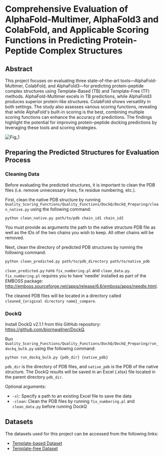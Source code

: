 # Comprehensive Evaluation of AlphaFold-Multimer, AlphaFold3 and ColabFold, and Applicable Scoring Functions in Predicting Protein-Peptide Complex Structures

## Abstract
This project focuses on evaluating three state-of-the-art tools—AlphaFold-Multimer, ColabFold, and AlphaFold3—for predicting protein-peptide complex structures using Template-Based (TB) and Template-Free (TF) methods. AlphaFold-Multimer excels in TB predictions, while AlphaFold3 produces superior protein-like structures. ColabFold shows versatility in both settings. The study also assesses various scoring functions, revealing that while AlphaFold's built-in scoring is the best, combining multiple scoring functions can enhance the accuracy of predictions. The findings highlight the potential for improving protein-peptide docking predictions by leveraging these tools and scoring strategies.

![Fig_1](https://github.com/user-attachments/assets/d4c2abe9-952d-41fd-a384-9ba6a355e842)

## Preparing the Predicted Structures for Evaluation Process

### Cleaning Data
Before evaluating the predicted structures, it is important to clean the PDB files (i.e. remove unnecessary lines, fix residue numbering, etc.). 

First, clean the native PDB structure by running `Quality_Scoring_Functions/Quality_Functions/DockQ/DockQ_Preparing/clean_native.py` using the following command:
```commandline
python clean_native.py path/to/pdb chain_id1 chain_id2
```
You must provide as arguments the path to the native structure PDB file as well as the IDs of the two chains you wish to keep. All other chains will be removed.

Next, clean the directory of predicted PDB structures by running the following command: 
```commandline
python clean_predicted.py path/to/pdb_directory path/to/native_pdb
```

`clean_predicted.py` runs `fix_numbering.pl` and `clean_data.py`. `fix_numbering.pl` requires you to have 'needle' installed as part of the EMBOSS package: http://emboss.sourceforge.net/apps/release/6.6/emboss/apps/needle.html.

The cleaned PDB files will be located in a directory called `cleaned_{original directory name}_compare`. 

### DockQ

Install DockQ v2.1.1 from this GitHub repository: https://github.com/bjornwallner/DockQ.

Run `Quality_Scoring_Functions/Quality_Functions/DockQ/DockQ_Preparing/run_dockq_bulk.py` using the following command:

```commandline
python run_dockq_bulk.py {pdb_dir} {native_pdb}
```

`pdb_dir` is the directory of PDB files, and `native_pdb` is the PDB of the native structure. The DockQ results will be saved in an Excel (.xlsx) file located in the parent directory `pdb_dir`.

Optional arguments:
- `-xl`: Specify a path to an existing Excel file to save the data
- `-clean`: Clean the PDB files by running `fix_numbering.pl` and `clean_data.py` before running DockQ

## Datasets
The datasets used for this project can be accessed from the following links:

- [Template-based Dataset](https://drive.google.com/file/d/1p2cHTfgjrTj1wHCPjcFqs-7zPzNysxZq/view?usp=drive_link)
- [Template-free Dataset](https://drive.google.com/file/d/1ATmbF25mEcMMFyEGb02PRFv-aPLl8H63/view?usp=drive_link)